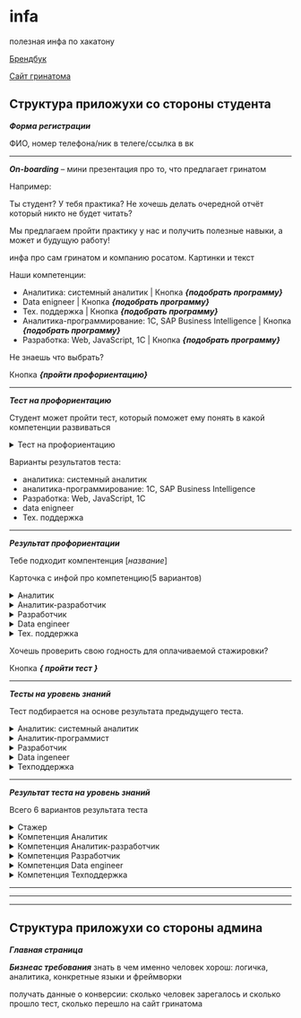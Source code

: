 # infa
полезная инфа по хакатону

[Брендбук](https://drive.google.com/drive/u/1/folders/1B_ylCbjuwIn8aTpWd12d8f6eOY_VVmcR) 

[Сайт гринатома](https://edu.greenatom.ru/)

**Структура приложухи со стороны студента**
------------------------------------------------------------------------------------------
***Форма регистрации***

ФИО, номер телефона/ник в телеге/ссылка в вк

------------------------------------------------------------------------------------------
***On-boarding*** – мини презентация про то, что предлагает гринатом

Например:

Ты студент? У тебя практика? Не хочешь делать очередной отчёт который никто не будет читать?

Мы предлагаем пройти практику у нас и получить полезные навыки, а может и будущую работу!

инфа про сам гринатом и компанию росатом. Картинки и текст

Наши компетенции:
  - Аналитика: системный аналитик | Кнопка ***{подобрать программу}***
  - Data enigneer | Кнопка ***{подобрать программу}***
  - Тех. поддержка | Кнопка ***{подобрать программу}***
  - Аналитика-программирование: 1С, SAP Business Intelligence | Кнопка ***{подобрать программу}***
  - Разработка: Web, JavaScript, 1С | Кнопка ***{подобрать программу}***
 
 Не знаешь что выбрать?

Кнопка ***{пройти профориентацию}***

------------------------------------------------------------------------------------------

***Тест на профориентацию***
                                    
Студент может пройти тест, который поможет ему понять в какой компетенции развиваться
<details><summary>Тест на профориентацию</summary>

1. Вопрос:
 
   Варианты ответа:
  
2. Вопрос 
 
   Варианты ответа:
  
3. Вопрос 
 
   Варианты ответа:
  
4. Вопрос 
 
   Варианты ответа:
  
5. Вопрос
 
   Варианты ответа:
  
6. Вопрос 
 
   Варианты ответа:
  
7. Вопрос 
 
   Варианты ответа:

</details>

Варианты результатов теста:
  - аналитика: системный аналитик
  - аналитика-программирование: 1С, SAP Business Intelligence
  - Разработка: Web, JavaScript, 1С
  - data enigneer
  - Тех. поддержка
                              
------------------------------------------------------------------------------------------
***Результат профориентации***

Тебе подходит компентенция [*название*]

Карточка с инфой про компетенцию(5 вариантов)

<details><summary>Аналитик</summary>
  
  описание: Бизнес Аналитик исследует существующие бизнес процессы,
предлагает заказчику решения по улучшению и автоматизации. Системный Аналитик формирует ТЗ и общается с разработчиками, разбивает сложные комплексные задачи на простые блоки.
  
</details>

<details><summary>Аналитик-разработчик</summary>
  
  описание: осуществляет стратегический анализ данных и поддержку процесса принятия управленческих решений в компании. Пишет код для анализа данных.
  
</details>

<details><summary>Разработчик</summary>
  
  описание: Создает программные продукты, улучшающие и упрощающие жизнь людей. Обладает логическим и рациональным складом ума.
  
</details>

<details><summary>Data engineer</summary>  
  
  описание: Data Engineer занимается извлечением, последующим преобразованием, загрузкой и обработкой данных. Обычно это профессиональный программист, он пишет код, без которого невозможно построить пайплайн данных. Сложная, но высокоаплачиваемая компетенция.
  
</details>

<details><summary>Тех. поддержка</summary>
  
  описание: Ты только начинаешь свой путь в карьере, открыт для разных направлений в сфере IT и хочешь изучить изнутри то, на чем строится ИТ-инфраструктура
  
</details>

Хочешь проверить свою годность для оплачиваемой стажировки?
 
  Кнопка ***{ пройти тест }***

------------------------------------------------------------------------------------------
***Тесты на уровень знаний***

Тест подбирается на основе результата предыдущего теста.

<details><summary>Аналитик: системный аналитик</summary>

1. Вопрос:
 
   Варианты ответов:
  
   Ответ:
  

2. Вопрос:
 
   Варианты ответов:
  
   Ответ:
  
 
3. Вопрос:
  
   Варианты ответов:
  
   Ответ:
 
4. Вопрос:
  
   Варианты ответов:
  
   Ответ:
   
5. Вопрос:
  
   Варианты ответов:
  
   Ответ:

</details>


<details><summary>Аналитик-программист</summary>

1. Вопрос:
 
   Варианты ответов:
  
   Ответ:
  

2. Вопрос:
 
   Варианты ответов:
  
   Ответ:
  
 
3. Вопрос:
  
   Варианты ответов:
  
   Ответ:
 
4. Вопрос:
  
   Варианты ответов:
  
   Ответ:
   
5. Вопрос:
  
   Варианты ответов:
  
   Ответ:

</details>


<details><summary>Разработчик</summary>

1. Вопрос:
 
   Варианты ответов:
  
   Ответ:
  

2. Вопрос:
 
   Варианты ответов:
  
   Ответ:
  
 
3. Вопрос:
  
   Варианты ответов:
  
   Ответ:
 
4. Вопрос:
  
   Варианты ответов:
  
   Ответ:
   
5. Вопрос:
  
   Варианты ответов:
  
   Ответ:

</details>


<details><summary>Data ingeneer</summary>

1. Вопрос:
 
   Варианты ответов:
  
   Ответ:
  

2. Вопрос:
 
   Варианты ответов:
  
   Ответ:
  
 
3. Вопрос:
  
   Варианты ответов:
  
   Ответ:
 
4. Вопрос:
  
   Варианты ответов:
  
   Ответ:
   
5. Вопрос:
  
   Варианты ответов:
  
   Ответ:

</details>


<details><summary>Техподдержка</summary>

1. Вопрос:
 
   Варианты ответов:
  
   Ответ:
  

2. Вопрос:
 
   Варианты ответов:
  
   Ответ:
  
 
3. Вопрос:
  
   Варианты ответов:
  
   Ответ:
 
4. Вопрос:
  
   Варианты ответов:
  
   Ответ:
   
5. Вопрос:
  
   Варианты ответов:
  
   Ответ:

</details>
   
------------------------------------------------------------------------------------------
***Результат теста на уровень знаний***

Всего 6 вариантов результата теста

<details><summary>Стажер</summary>  
    
  комментарий: ты хорошо разбираешься в своей сфере и готов пройти оплачиваемую стажировку
  
  программа подготовки: [*компетенция которую выбирал пользователь или получил после профориентации*]
  
  описание:
  
  Кнопка [***{найти вакансию}***](https://edu.greenatom.ru/caselab/1c/)
  
</details>

<details><summary>Компетенция Аналитик</summary>  
    
  комментарий: твоих знаний пока не хватает для оплачиваемой стажировки, но ты можешь проти программу подгтовки
  
  программа подготовки: 1С, Системный аналитик
  
  описание:
  
  Кнопка [***{узнать больше о программе 1C аналитик }***](https://edu.greenatom.ru/caselab/1c/)
  
  Кнопка [***{узнать больше о программе Системный аналитик}***](https://edu.greenatom.ru/caselab/web/)
  
</details>

<details><summary>Компетенция Аналитик-разработчик</summary>  
    
  комментарий: твоих знаний пока не хватает для оплачиваемой стажировки, но ты можешь проти программу подгтовки
  
  программа подготовки: 1С, SAP BI
  
  описание:
  
  Кнопка [***{узнать больше о программе 1C аналитик }***](https://edu.greenatom.ru/caselab/1c/)
  
  Кнопка [***{узнать больше о программе SAP BI}***](https://edu.greenatom.ru/caselab/sap/)
  
</details>

<details><summary>Компетенция Разработчик</summary>  
    
  комментарий: твоих знаний пока не хватает для оплачиваемой стажировки, но ты можешь проти программу подгтовки
  
  программа подготовки: web, Java Script
  
  описание:
  
  Кнопка [***{узнать больше о программе Web}***](https://edu.greenatom.ru/caselab/web/)
  
  Кнопка [***{узнать больше о программе Java Script}***](https://edu.greenatom.ru/caselab/JS1/)
  
</details>

<details><summary>Компетенция Data engineer</summary>  
    
  комментарий: твоих знаний пока не хватает для оплачиваемой стажировки, но ты можешь проти программу подгтовки
  
  программа подготовки: ESB Express
  
  описание:
  
  Кнопка [***{узнать больше о программе}***](https://edu.greenatom.ru/caselab/esb/)
  
</details>

<details><summary>Компетенция Техподдержка</summary>  
    
  комментарий: твоих знаний пока не хватает для оплачиваемой стажировки, но ты можешь проти программу подгтовки
  
  программа подготовки: Support
  
  описание:
  
  Кнопка [***{узнать больше о программе}***](https://edu.greenatom.ru/caselab/support/)
  
</details>


------------------------------------------------------------------------------------------
******************************************************************************************
------------------------------------------------------------------------------------------

**Структура приложухи со стороны админа**
------------------------------------------------------------------------------------------
***Главная страница***


***Бизнеас требования***
знать в чем именно человек хорош: логичка, аналитика, конкретные языки и фреймворки

получать данные о конверсии: сколько человек зарегалось и сколько прошло тест, сколько перешло на сайт гринатома



